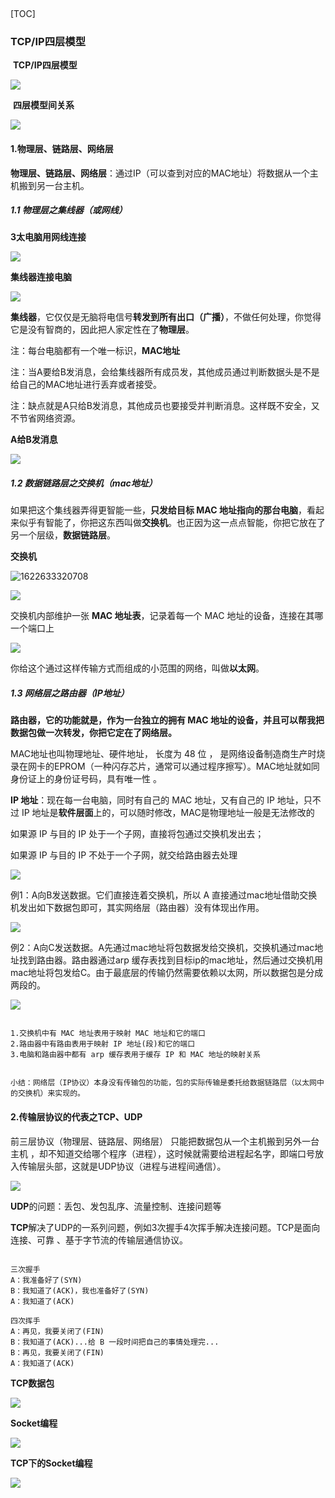 

​      

[TOC]



### TCP/IP四层模型



​      **TCP/IP四层模型**

![](https://gitee.com/domineering_red_tide/image/raw/master/image/20210603103032.png)



​      **四层模型间关系**

![](https://gitee.com/domineering_red_tide/image/raw/master/image/20210603102950.png)



#### 1.物理层、链路层、网络层

**物理层、链路层、网络层**：通过IP（可以查到对应的MAC地址）将数据从一个主机搬到另一台主机。



##### 1.1 物理层之集线器（或网线）

**3太电脑用网线连接**

![](https://gitee.com/domineering_red_tide/image/raw/master/image/20210602192730.png)



**集线器连接电脑**

![](https://gitee.com/domineering_red_tide/image/raw/master/image/20210602192750.png)



**集线器**，它仅仅是无脑将电信号**转发到所有出口（广播）**，不做任何处理，你觉得它是没有智商的，因此把人家定性在了**物理层**。 



注：每台电脑都有一个唯一标识，**MAC地址** 

注：当A要给B发消息，会给集线器所有成员发，其他成员通过判断数据头是不是给自己的MAC地址进行丢弃或者接受。

注：缺点就是A只给B发消息，其他成员也要接受并判断消息。这样既不安全，又不节省网络资源。 



**A给B发消息**

![](https://gitee.com/domineering_red_tide/image/raw/master/image/20210602192819.png)





##### 1.2 数据链路层之交换机（mac地址）

如果把这个集线器弄得更智能一些，**只发给目标 MAC 地址指向的那台电脑**，看起来似乎有智能了，你把这东西叫做**交换机**。也正因为这一点点智能，你把它放在了另一个层级，**数据链路层**。



**交换机**

![1622633320708](C:\Users\admin\AppData\Roaming\Typora\typora-user-images\1622633320708.png)



![](https://gitee.com/domineering_red_tide/image/raw/master/image/20210602193315.png)





 交换机内部维护一张 **MAC 地址表**，记录着每一个 MAC 地址的设备，连接在其哪一个端口上 

![](https://gitee.com/domineering_red_tide/image/raw/master/image/20210602192956.png)



 你给这个通过这样传输方式而组成的小范围的网络，叫做**以太网**。 



##### 1.3 网络层之路由器（IP地址）

**路由器，**它的功能就是，作为一台独立的拥有 MAC 地址的设备，并且可以帮我把数据包做一次转发**，**你把它定在了**网络层。** 



MAC地址也叫物理地址、硬件地址， 长度为 48 位 ， 是网络设备制造商生产时烧录在网卡的EPROM（一种闪存芯片，通常可以通过程序擦写）。MAC地址就如同身份证上的身份证号码，具有唯一性 。



**IP 地址**：现在每一台电脑，同时有自己的 MAC 地址，又有自己的 IP 地址，只不过 IP 地址是**软件层面**上的，可以随时修改，MAC是物理地址一般是无法修改的 



如果源 IP 与目的 IP 处于一个子网，直接将包通过交换机发出去；

如果源 IP 与目的 IP 不处于一个子网，就交给路由器去处理 



![](https://gitee.com/domineering_red_tide/image/raw/master/image/20210602194951.png)





例1：A向B发送数据。它们直接连着交换机，所以 A 直接通过mac地址借助交换机发出如下数据包即可，其实网络层（路由器）没有体现出作用。

![](https://gitee.com/domineering_red_tide/image/raw/master/image/20210602195156.png)



例2：A向C发送数据。A先通过mac地址将包数据发给交换机，交换机通过mac地址找到路由器。路由器通过arp 缓存表找到目标ip的mac地址，然后通过交换机用mac地址将包发给C。由于最底层的传输仍然需要依赖以太网，所以数据包是分成两段的。 

![](https://gitee.com/domineering_red_tide/image/raw/master/image/20210602195328.png)





````

1.交换机中有 MAC 地址表用于映射 MAC 地址和它的端口
2.路由器中有路由表用于映射 IP 地址(段)和它的端口
3.电脑和路由器中都有 arp 缓存表用于缓存 IP 和 MAC 地址的映射关系

````



```

小结：网络层（IP协议）本身没有传输包的功能，包的实际传输是委托给数据链路层（以太网中的交换机）来实现的。

```





#### 2.传输层协议的代表之TCP、UDP 

前三层协议（物理层、链路层、网络层） 只能把数据包从一个主机搬到另外一台主机 ，却不知道交给哪个程序（进程），这时候就需要给进程起名字，即端口号放入传输层头部，这就是UDP协议（进程与进程间通信）。



![](https://gitee.com/domineering_red_tide/image/raw/master/image/20210603094649.png)



**UDP**的问题：丢包、发包乱序、流量控制、连接问题等



**TCP**解决了UDP的一系列问题，例如3次握手4次挥手解决连接问题。TCP是面向连接、可靠 、基于字节流的传输层通信协议。

````

三次握手
A：我准备好了(SYN)
B：我知道了(ACK)，我也准备好了(SYN)
A：我知道了(ACK)

四次挥手
A：再见，我要关闭了(FIN)
B：我知道了(ACK)...给 B 一段时间把自己的事情处理完...
B：再见，我要关闭了(FIN)
A：我知道了(ACK)

````



**TCP数据包**

![](https://gitee.com/domineering_red_tide/image/raw/master/image/20210603104616.png)





**Socket编程**

![](https://gitee.com/domineering_red_tide/image/raw/master/image/20210603103523.png)

**TCP下的Socket编程**

![](https://gitee.com/domineering_red_tide/image/raw/master/image/20210603103658.png)





